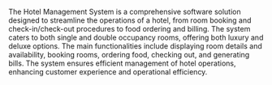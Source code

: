 
The Hotel Management System is a comprehensive software solution designed to streamline the operations of a hotel, from room booking and check-in/check-out procedures to food ordering and billing. The system caters to both single and double occupancy rooms, offering both luxury and deluxe options. The main functionalities include displaying room details and availability, booking rooms, ordering food, checking out, and generating bills. The system ensures efficient management of hotel operations, enhancing customer experience and operational efficiency.
